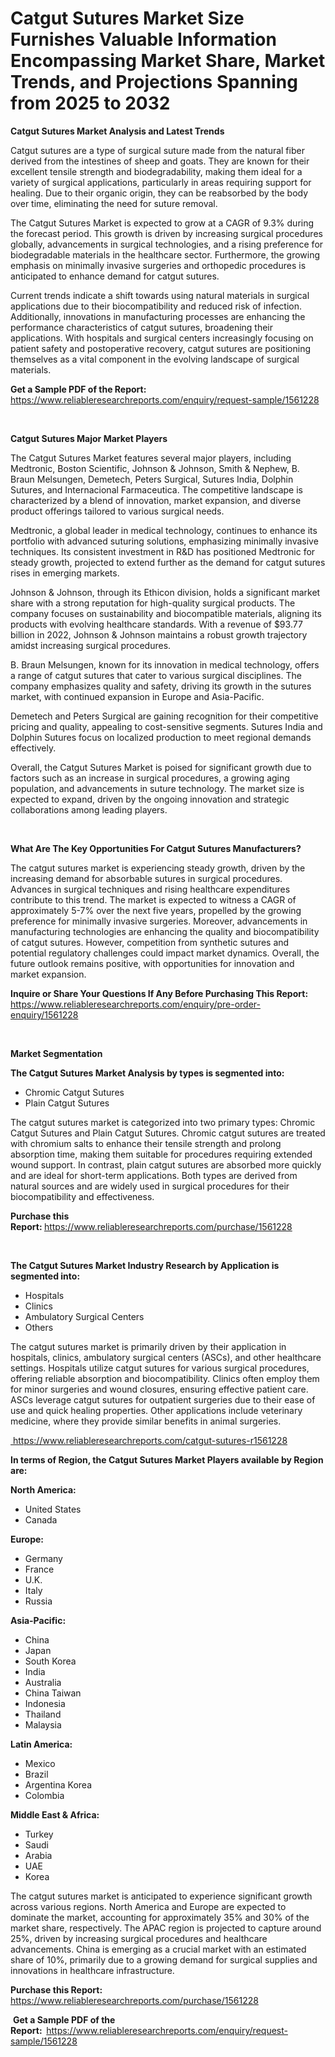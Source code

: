 <p><h1>Catgut Sutures Market Size Furnishes Valuable Information Encompassing Market Share, Market Trends, and Projections Spanning from 2025 to 2032</h1></p><p><strong>Catgut Sutures Market Analysis and Latest Trends</strong></p>
<p><p>Catgut sutures are a type of surgical suture made from the natural fiber derived from the intestines of sheep and goats. They are known for their excellent tensile strength and biodegradability, making them ideal for a variety of surgical applications, particularly in areas requiring support for healing. Due to their organic origin, they can be reabsorbed by the body over time, eliminating the need for suture removal.</p><p>The Catgut Sutures Market is expected to grow at a CAGR of 9.3% during the forecast period. This growth is driven by increasing surgical procedures globally, advancements in surgical technologies, and a rising preference for biodegradable materials in the healthcare sector. Furthermore, the growing emphasis on minimally invasive surgeries and orthopedic procedures is anticipated to enhance demand for catgut sutures. </p><p>Current trends indicate a shift towards using natural materials in surgical applications due to their biocompatibility and reduced risk of infection. Additionally, innovations in manufacturing processes are enhancing the performance characteristics of catgut sutures, broadening their applications. With hospitals and surgical centers increasingly focusing on patient safety and postoperative recovery, catgut sutures are positioning themselves as a vital component in the evolving landscape of surgical materials.</p></p>
<p><strong>Get a Sample PDF of the Report:&nbsp;</strong> <a href="https://www.reliableresearchreports.com/enquiry/request-sample/1561228?utm_campaign=2030&utm_medium=2&utm_source=Github&utm_content=ia&utm_term=13042025&utm_id=catgut-sutures">https://www.reliableresearchreports.com/enquiry/request-sample/1561228</a></p>
<p>&nbsp;</p>
<p><strong>Catgut Sutures Major Market Players</strong></p>
<p><p>The Catgut Sutures Market features several major players, including Medtronic, Boston Scientific, Johnson & Johnson, Smith & Nephew, B. Braun Melsungen, Demetech, Peters Surgical, Sutures India, Dolphin Sutures, and Internacional Farmaceutica. The competitive landscape is characterized by a blend of innovation, market expansion, and diverse product offerings tailored to various surgical needs.</p><p>Medtronic, a global leader in medical technology, continues to enhance its portfolio with advanced suturing solutions, emphasizing minimally invasive techniques. Its consistent investment in R&D has positioned Medtronic for steady growth, projected to extend further as the demand for catgut sutures rises in emerging markets.</p><p>Johnson & Johnson, through its Ethicon division, holds a significant market share with a strong reputation for high-quality surgical products. The company focuses on sustainability and biocompatible materials, aligning its products with evolving healthcare standards. With a revenue of $93.77 billion in 2022, Johnson & Johnson maintains a robust growth trajectory amidst increasing surgical procedures.</p><p>B. Braun Melsungen, known for its innovation in medical technology, offers a range of catgut sutures that cater to various surgical disciplines. The company emphasizes quality and safety, driving its growth in the sutures market, with continued expansion in Europe and Asia-Pacific.</p><p>Demetech and Peters Surgical are gaining recognition for their competitive pricing and quality, appealing to cost-sensitive segments. Sutures India and Dolphin Sutures focus on localized production to meet regional demands effectively.</p><p>Overall, the Catgut Sutures Market is poised for significant growth due to factors such as an increase in surgical procedures, a growing aging population, and advancements in suture technology. The market size is expected to expand, driven by the ongoing innovation and strategic collaborations among leading players.</p></p>
<p>&nbsp;</p>
<p><strong>What Are The Key Opportunities For Catgut Sutures Manufacturers?</strong></p>
<p><p>The catgut sutures market is experiencing steady growth, driven by the increasing demand for absorbable sutures in surgical procedures. Advances in surgical techniques and rising healthcare expenditures contribute to this trend. The market is expected to witness a CAGR of approximately 5-7% over the next five years, propelled by the growing preference for minimally invasive surgeries. Moreover, advancements in manufacturing technologies are enhancing the quality and biocompatibility of catgut sutures. However, competition from synthetic sutures and potential regulatory challenges could impact market dynamics. Overall, the future outlook remains positive, with opportunities for innovation and market expansion.</p></p>
<p><strong>Inquire or Share Your Questions If Any Before Purchasing This Report:</strong> <a href="https://www.reliableresearchreports.com/enquiry/pre-order-enquiry/1561228?utm_campaign=2030&utm_medium=2&utm_source=Github&utm_content=ia&utm_term=13042025&utm_id=catgut-sutures">https://www.reliableresearchreports.com/enquiry/pre-order-enquiry/1561228</a></p>
<p>&nbsp;</p>
<p><strong>Market Segmentation</strong></p>
<p><strong>The Catgut Sutures Market Analysis by types is segmented into:</strong></p>
<p><ul><li>Chromic Catgut Sutures</li><li>Plain Catgut Sutures</li></ul></p>
<p><p>The catgut sutures market is categorized into two primary types: Chromic Catgut Sutures and Plain Catgut Sutures. Chromic catgut sutures are treated with chromium salts to enhance their tensile strength and prolong absorption time, making them suitable for procedures requiring extended wound support. In contrast, plain catgut sutures are absorbed more quickly and are ideal for short-term applications. Both types are derived from natural sources and are widely used in surgical procedures for their biocompatibility and effectiveness.</p></p>
<p><strong>Purchase this Report:&nbsp;</strong><a href="https://www.reliableresearchreports.com/purchase/1561228?utm_campaign=2030&utm_medium=2&utm_source=Github&utm_content=ia&utm_term=13042025&utm_id=catgut-sutures">https://www.reliableresearchreports.com/purchase/1561228</a></p>
<p>&nbsp;</p>
<p><strong>The Catgut Sutures Market Industry Research by Application is segmented into:</strong></p>
<p><ul><li>Hospitals</li><li>Clinics</li><li>Ambulatory Surgical Centers</li><li>Others</li></ul></p>
<p><p>The catgut sutures market is primarily driven by their application in hospitals, clinics, ambulatory surgical centers (ASCs), and other healthcare settings. Hospitals utilize catgut sutures for various surgical procedures, offering reliable absorption and biocompatibility. Clinics often employ them for minor surgeries and wound closures, ensuring effective patient care. ASCs leverage catgut sutures for outpatient surgeries due to their ease of use and quick healing properties. Other applications include veterinary medicine, where they provide similar benefits in animal surgeries.</p></p>
<p><a href="https://www.reliableresearchreports.com/catgut-sutures-r1561228?utm_campaign=2030&utm_medium=2&utm_source=Github&utm_content=ia&utm_term=13042025&utm_id=catgut-sutures">&nbsp;https://www.reliableresearchreports.com/catgut-sutures-r1561228</a></p>
<p><strong>In terms of Region, the Catgut Sutures Market Players available by Region are:</strong></p>
<p>
    <p> <strong> North America: </strong>
        <ul>
            <li>United States</li>
            <li>Canada</li>
        </ul>
        </p> 
    <p> <strong> Europe: </strong>
        <ul>
            <li>Germany</li>
            <li>France</li>
            <li>U.K.</li>
            <li>Italy</li>
            <li>Russia</li>
        </ul>
        </p> 
    <p> <strong> Asia-Pacific: </strong>
        <ul>
            <li>China</li>
            <li>Japan</li>
            <li>South Korea</li>
            <li>India</li>
            <li>Australia</li>
            <li>China Taiwan</li>
            <li>Indonesia</li>
            <li>Thailand</li>
            <li>Malaysia</li>
        </ul>
        </p> 
    <p> <strong> Latin America: </strong>
        <ul>
            <li>Mexico</li>
            <li>Brazil</li>
            <li>Argentina Korea</li>
            <li>Colombia</li>
        </ul>
        </p> 
    <p> <strong> Middle East & Africa: </strong>
        <ul>
            <li>Turkey</li>
            <li>Saudi</li>
            <li>Arabia</li>
            <li>UAE</li>
            <li>Korea</li>
        </ul>
    </p>
    </p>
<p><p>The catgut sutures market is anticipated to experience significant growth across various regions. North America and Europe are expected to dominate the market, accounting for approximately 35% and 30% of the market share, respectively. The APAC region is projected to capture around 25%, driven by increasing surgical procedures and healthcare advancements. China is emerging as a crucial market with an estimated share of 10%, primarily due to a growing demand for surgical supplies and innovations in healthcare infrastructure.</p></p>
<p><strong>Purchase this Report: </strong><a href="https://www.reliableresearchreports.com/purchase/1561228?utm_campaign=2030&utm_medium=2&utm_source=Github&utm_content=ia&utm_term=13042025&utm_id=catgut-sutures">https://www.reliableresearchreports.com/purchase/1561228</a></p>
<p>&nbsp;<strong>Get a Sample PDF of the Report:&nbsp;&nbsp;</strong><a href="https://www.reliableresearchreports.com/enquiry/request-sample/1561228?utm_campaign=2030&utm_medium=2&utm_source=Github&utm_content=ia&utm_term=13042025&utm_id=catgut-sutures">https://www.reliableresearchreports.com/enquiry/request-sample/1561228</a></p>
<p><strong></strong></p>
<p><p></p><p></p><p></p></p>